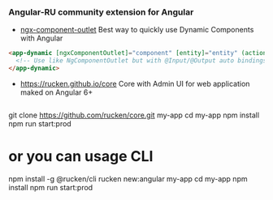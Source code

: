 ### Angular-RU community extension for Angular

- [ngx-component-outlet](https://github.com/IndigoSoft/ngxd)
  Best way to quickly use Dynamic Components with Angular
  
```html
<app-dynamic [ngxComponentOutlet]="component" [entity]="entity" (action)="onAction($event)">
  <!-- Use like NgComponentOutlet but with @Input/@Output auto bindings -->
</app-dynamic>
```

- https://rucken.github.io/core
  Core with Admin UI for web application maked on Angular 6+
  
  ```bash
git clone https://github.com/rucken/core.git my-app
cd my-app
npm install
npm run start:prod

# or you can usage CLI
npm install -g @rucken/cli
rucken new:angular my-app
cd my-app
npm install
npm run start:prod
```
